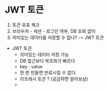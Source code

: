 # JWT 토큰

1. 토큰 유효 체크
2. 브라우저 - 세션 - 로그인 여부, DB 조회 없이
3. 의미있는 데이터를 저장할 수 없나? -> JWT 토큰

- JWT 토큰 
  - 의미있는 데이터 저장 가능
  - DB 접근보다 복호화가 빠르다
  - key : value
  - 한 번 만들면 만료시킬 수 없다.
  - 리프레시 토큰 ? (궁금하면 알아보삼)
  - 